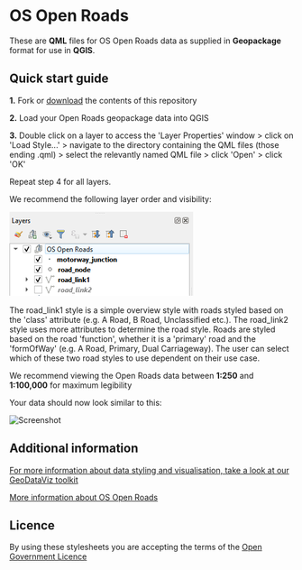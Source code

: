 # OS Open Roads

These are **QML** files for OS Open Roads data as supplied in **Geopackage** format for use in **QGIS**.

## Quick start guide

**1.**  Fork or [download](https://github.com/OrdnanceSurvey/OS-Open-Roads-stylesheets/archive/master.zip) the contents of this repository

**2.**  Load your Open Roads geopackage data into QGIS

**3.**  Double click on a layer to access the 'Layer Properties' window > click on 'Load Style...' > navigate to the directory containing the QML files (those ending .qml) > select the relevantly named QML file > click 'Open' > click 'OK'

Repeat step 4 for all layers.

We recommend the following layer order and visibility:

  ![Screenshot](https://github.com/OrdnanceSurvey/OS-Open-Roads-stylesheets/blob/b0d07ac232d7bc5bd549913d7b3ffe40495b3349/Geopackage%20stylesheets/QGIS%20stylesheets%20(QML)/images/OpenRoads_layers.PNG )
  
The road_link1 style is a simple overview style with roads styled based on the 'class' attribute (e.g. A Road, B Road, Unclassified etc.). The road_link2 style uses more attributes to determine the road style. Roads are styled based on the road 'function', whether it is a 'primary' road and the 'formOfWay' (e.g. A Road, Primary, Dual Carriageway). The user can select which of these two road styles to use dependent on their use case.

We recommend viewing the Open Roads data between **1:250** and **1:100,000** for maximum legibility

Your data should now look similar to this: 

  ![Screenshot](https://github.com/OrdnanceSurvey/OS-Open-Roads-stylesheets/raw/master/GML%20stylesheets/QGIS%20stylesheets%20(QML)/images/OS_Open_Roads_screenshot.png "Screenshot of OS Open Roads")

## Additional information

[For more information about data styling and visualisation, take a look at our GeoDataViz toolkit](https://github.com/OrdnanceSurvey/GeoDataViz-Toolkit)

[More information about OS Open Roads](https://www.ordnancesurvey.co.uk/business-and-government/products/os-open-roads.html)

## Licence

By using these stylesheets you are accepting the terms of the [Open Government Licence](http://www.nationalarchives.gov.uk/doc/open-government-licence/version/3/)
